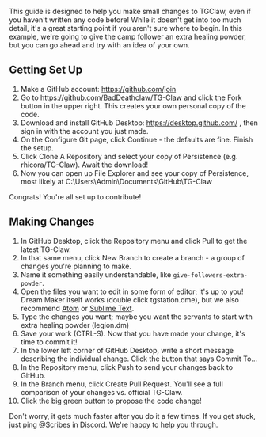 This guide is designed to help you make small changes to TGClaw, even if you haven't written any code before! While it doesn't get into too much detail, it's a great starting point if you aren't sure where to begin. In this example, we're going to give the camp follower an extra healing powder, but you can go ahead and try with an idea of your own.

## Getting Set Up

1. Make a GitHub account: https://github.com/join
2. Go to https://github.com/BadDeathclaw/TG-Claw and click the Fork button in the upper right. This creates your own personal copy of the code.
3. Download and install GitHub Desktop: https://desktop.github.com/ , then sign in with the account you just made.
4. On the Configure Git page, click Continue - the defaults are fine. Finish the setup.
5. Click Clone A Repository and select your copy of Persistence (e.g. rhicora/TG-Claw). Await the download!
6. Now you can open up File Explorer and see your copy of Persistence, most likely at C:\Users\Admin\Documents\GitHub\TG-Claw

Congrats! You're all set up to contribute!

## Making Changes

1. In GitHub Desktop, click the Repository menu and click Pull to get the latest TG-Claw.
2. In that same menu, click New Branch to create a branch - a group of changes you're planning to make. 
3. Name it something easily understandable, like `give-followers-extra-powder`.
4. Open the files you want to edit in some form of editor; it's up to you! Dream Maker itself works (double click tgstation.dme), but we also recommend [Atom](https://atom.io/) or [Sublime Text](https://www.sublimetext.com/).
5. Type the changes you want; maybe you want the servants to start with extra healing powder (legion.dm)
6. Save your work (CTRL-S). Now that you have made your change, it's time to commit it!
7. In the lower left corner of GitHub Desktop, write a short message describing the individual change. Click the button that says Commit To...
8. In the Repository menu, click Push to send your changes back to GitHub.
9. In the Branch menu, click Create Pull Request. You'll see a full comparison of your changes vs. official TG-Claw.
10. Click the big green button to propose the code change!

Don't worry, it gets much faster after you do it a few times. If you get stuck, just ping @Scribes in Discord. We're happy to help you through.
